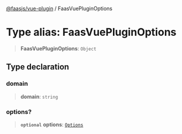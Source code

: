 [@faasjs/vue-plugin](../README.md) / FaasVuePluginOptions

# Type alias: FaasVuePluginOptions

> **FaasVuePluginOptions**: `Object`

## Type declaration

### domain

> **domain**: `string`

### options?

> **`optional`** **options**: [`Options`](Options.md)
